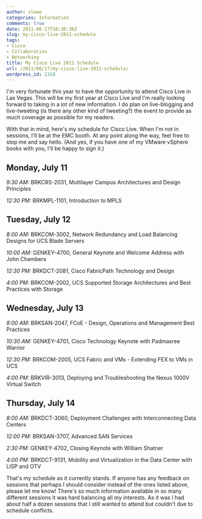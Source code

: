 ```yaml
---
author: slowe
categories: Information
comments: true
date: 2011-06-17T10:36:36Z
slug: my-cisco-live-2011-schedule
tags:
- Cisco
- Collaboration
- Networking
title: My Cisco Live 2011 Schedule
url: /2011/06/17/my-cisco-live-2011-schedule/
wordpress_id: 2318
---
```


I'm very fortunate this year to have the opportunity to attend Cisco Live in Las Vegas. This will be my first year at Cisco Live and I'm really looking forward to taking in a lot of new information. I do plan on live-blogging and live-tweeting (is there any other kind of tweeting?) the event to provide as much coverage as possible for my readers.

With that in mind, here's my schedule for Cisco Live. When I'm not in sessions, I'll be at the EMC booth. At any point along the way, feel free to stop me and say hello. (And yes, if you have one of my VMware vSphere books with you, I'll be happy to sign it.)

## Monday, July 11

_9:30 AM:_ BRKCRS-2031, Multilayer Campus Architectures and Design Principles  

_12:30 PM:_ BRKMPL-1101, Introduction to MPLS

## Tuesday, July 12

_8:00 AM:_ BRKCOM-3002, Network Redundancy and Load Balancing Designs for UCS Blade Servers  

_10:00 AM:_ GENKEY-4700, General Keynote and Welcome Address with John Chambers  

_12:30 PM:_ BRKDCT-2081, Cisco FabricPath Technology and Design  

_4:00 PM:_ BRKCOM-2002, UCS Supported Storage Architectures and Best Practices with Storage

## Wednesday, July 13

_8:00 AM:_ BRKSAN-2047, FCoE - Design, Operations and Management Best Practices  

_10:30 AM:_ GENKEY-4701, Cisco Technology Keynote with Padmasree Warrior  

_12:30 PM:_ BRKCOM-2005, UCS Fabric and VMs - Extending FEX to VMs in UCS  

_4:00 PM:_ BRKVIR-3013, Deploying and Troubleshooting the Nexus 1000V Virtual Switch

## Thursday, July 14

_8:00 AM:_ BRKDCT-3060, Deployment Challenges with Interconnecting Data Centers  

_12:00 PM:_ BRKSAN-3707, Advanced SAN Services  

_2:30 PM:_ GENKEY-4702, Closing Keynote with William Shatner  

_4:00 PM:_ BRKDCT-9131, Mobility and Virtualization in the Data Center with LISP and OTV

That's my schedule as it currently stands. If anyone has any feedback on sessions that perhaps I should consider instead of the ones listed above, please let me know! There's so much information available in so many different sessions it was hard balancing all my interests. As it was I had about half a dozen sessions that I still wanted to attend but couldn't due to schedule conflicts.
